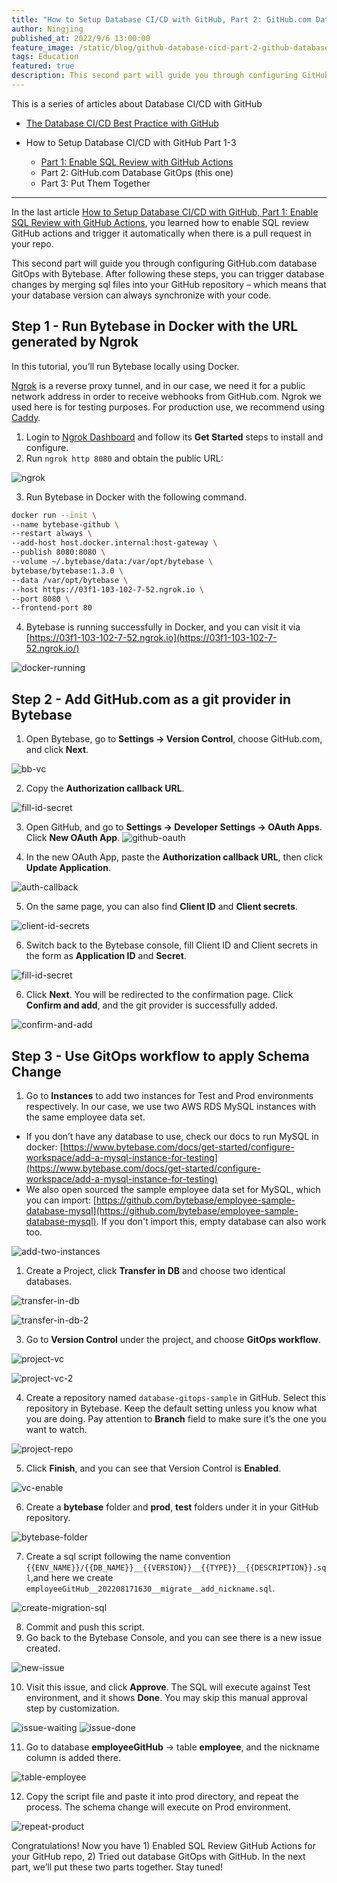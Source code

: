 ```yaml
---
title: "How to Setup Database CI/CD with GitHub, Part 2: GitHub.com Database GitOps"
author: Ningjing
published_at: 2022/9/6 13:00:00
feature_image: /static/blog/github-database-cicd-part-2-github-database-gitops/howto-github-2.webp
tags: Education
featured: true
description: This second part will guide you through configuring GitHub.com database GitOps with Bytebase. After following these steps, you can trigger database changes by merging sql files into your GitHub repository.
---
```


This is a series of articles about Database CI/CD with GitHub

- [The Database CI/CD Best Practice with GitHub](/blog/database-cicd-best-practice-with-github)

- How to Setup Database CI/CD with GitHub Part 1-3
  - [Part 1: Enable SQL Review with GitHub Actions](/blog/github-database-cicd-part-1-sql-review-github-actions)
  - Part 2: GitHub.com Database GitOps (this one)
  - Part 3: Put Them Together

---

In the last article [How to Setup Database CI/CD with GitHub, Part 1: Enable SQL Review with GitHub Actions](/blog/github-database-cicd-part-1-sql-review-github-actions), you learned how to enable SQL review GitHub actions and trigger it automatically when there is a pull request in your repo.

This second part will guide you through configuring GitHub.com database GitOps with Bytebase. After following these steps, you can trigger database changes by merging sql files into your GitHub repository – which means that your database version can always synchronize with your code.

## Step 1 - Run Bytebase in Docker with the URL generated by Ngrok

In this tutorial, you’ll run Bytebase locally using Docker.

[Ngrok](https://ngrok.com/) is a reverse proxy tunnel, and in our case, we need it for a public network address in order to receive webhooks from GitHub.com. Ngrok we used here is for testing purposes. For production use, we recommend using [Caddy](https://caddyserver.com/).

1. Login to [Ngrok Dashboard](https://dashboard.ngrok.com/get-started/setup) and follow its **Get Started** steps to install and configure.
2. Run `ngrok http 8080` and obtain the public URL:

![ngrok](/static/blog/github-database-cicd-part-2-github-database-gitops/ngrok.webp)


3. Run Bytebase in Docker with the following command.
```bash
docker run --init \
--name bytebase-github \
--restart always \
--add-host host.docker.internal:host-gateway \
--publish 8080:8080 \
--volume ~/.bytebase/data:/var/opt/bytebase \
bytebase/bytebase:1.3.0 \
--data /var/opt/bytebase \
--host https://03f1-103-102-7-52.ngrok.io \
--port 8080 \
--frontend-port 80
```
4. Bytebase is running successfully in Docker, and you can visit it via [https://03f1-103-102-7-52.ngrok.io](https://03f1-103-102-7-52.ngrok.io/)

![docker-running](/static/blog/github-database-cicd-part-2-github-database-gitops/docker-running.webp)

## Step 2 - Add GitHub.com as a git provider in Bytebase

1. Open Bytebase, go to **Settings -> Version Control**, choose GitHub.com, and click **Next**.

![bb-vc](/static/blog/github-database-cicd-part-2-github-database-gitops/bb-vc.webp)

2. Copy the **Authorization callback URL**.

![fill-id-secret](/static/blog/github-database-cicd-part-2-github-database-gitops/fill-id-secret.webp)

3. Open GitHub, and go to **Settings -> Developer Settings -> OAuth Apps**. Click **New OAuth App**.
![github-oauth](/static/blog/github-database-cicd-part-2-github-database-gitops/github-oauth.webp)

4. In the new OAuth App, paste the **Authorization callback URL**, then click **Update Application**.

![auth-callback](/static/blog/github-database-cicd-part-2-github-database-gitops/auth-callback.webp)


5. On the same page, you can also find **Client ID** and **Client secrets**.

![client-id-secrets](/static/blog/github-database-cicd-part-2-github-database-gitops/client-id-secrets.webp)


6. Switch back to the Bytebase console, fill Client ID and Client secrets in the form as **Application ID** and **Secret**.

![fill-id-secret](/static/blog/github-database-cicd-part-2-github-database-gitops/fill-id-secret.webp)


6. Click **Next**. You will be redirected to the confirmation page. Click **Confirm and add**, and the git provider is successfully added.

![confirm-and-add](/static/blog/github-database-cicd-part-2-github-database-gitops/confirm-and-add.webp)

## Step 3 - Use GitOps workflow to apply Schema Change

1. Go to **Instances** to add two instances for Test and Prod environments respectively. In our case, we use two AWS RDS MySQL instances with the same employee data set.
- If you don’t have any database to use, check our docs to run MySQL in docker: [https://www.bytebase.com/docs/get-started/configure-workspace/add-a-mysql-instance-for-testing](https://www.bytebase.com/docs/get-started/configure-workspace/add-a-mysql-instance-for-testing)
- We also open sourced the sample employee data set for MySQL, which you can import: [https://github.com/bytebase/employee-sample-database-mysql](https://github.com/bytebase/employee-sample-database-mysql). If you don't import this, empty database can also work too. 

![add-two-instances](/static/blog/github-database-cicd-part-2-github-database-gitops/add-two-instances.webp)

1. Create a Project, click **Transfer in DB** and choose two identical databases.

![transfer-in-db](/static/blog/github-database-cicd-part-2-github-database-gitops/transfer-in-db.webp)

![transfer-in-db-2](/static/blog/github-database-cicd-part-2-github-database-gitops/transfer-in-db-2.webp)

3. Go to **Version Control** under the project, and choose **GitOps workflow**.

![project-vc](/static/blog/github-database-cicd-part-2-github-database-gitops/project-vc.webp)

![project-vc-2](/static/blog/github-database-cicd-part-2-github-database-gitops/project-vc-2.webp)

4. Create a repository named `database-gitops-sample` in GitHub. Select this repository in Bytebase. Keep the default setting unless you know what you are doing. Pay attention to **Branch** field to make sure it’s the one you want to watch.

![project-repo](/static/blog/github-database-cicd-part-2-github-database-gitops/project-repo.webp)

5. Click **Finish**, and you can see that Version Control is **Enabled**.

![vc-enable](/static/blog/github-database-cicd-part-2-github-database-gitops/vc-enable.webp)

6. Create a **bytebase** folder and **prod**, **test** folders under it in your GitHub repository.

![bytebase-folder](/static/blog/github-database-cicd-part-2-github-database-gitops/bytebase-folder.webp)

7. Create a sql script following the name convention `{{ENV_NAME}}/{{DB_NAME}}__{{VERSION}}__{{TYPE}}__{{DESCRIPTION}}.sql`,and here we create `employeeGitHub__202208171630__migrate__add_nickname.sql`.

![create-migration-sql](/static/blog/github-database-cicd-part-2-github-database-gitops/create-migration-sql.webp)

8. Commit and push this script.
9. Go back to the Bytebase Console, and you can see there is a new issue created.

![new-issue](/static/blog/github-database-cicd-part-2-github-database-gitops/new-issue.webp)

10. Visit this issue, and click **Approve**. The SQL will execute against Test environment, and it shows **Done**. You may skip this manual approval step by customization.

![issue-waiting](/static/blog/github-database-cicd-part-2-github-database-gitops/issue-waiting.webp)
![issue-done](/static/blog/github-database-cicd-part-2-github-database-gitops/issue-done.webp)

11. Go to database **employeeGitHub** -> table **employee**, and the nickname column is added there.

![table-employee](/static/blog/github-database-cicd-part-2-github-database-gitops/table-employee.webp)

12. Copy the script file and paste it into prod directory, and repeat the process. The schema change will execute on Prod environment.

![repeat-product](/static/blog/github-database-cicd-part-2-github-database-gitops/repeat-product.webp)

Congratulations! Now you have 1) Enabled SQL Review GitHub Actions for your GitHub repo, 2) Tried out database GitOps with GitHub. In the next part, we’ll put these two parts together. Stay tuned!